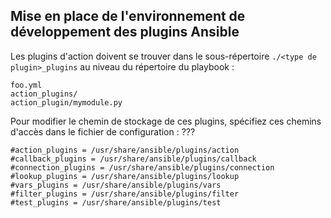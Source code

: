 ## Mise en place de l'environnement de développement des plugins Ansible

Les plugins d'action doivent se trouver dans le sous-répertoire `./<type de plugin>_plugins` au niveau du répertoire du playbook :

```
foo.yml
action_plugins/
action_plugin/mymodule.py
```

Pour modifier le chemin de stockage de ces plugins, spécifiez ces chemins d'accès dans le fichier de configuration : ???

```
#action_plugins = /usr/share/ansible/plugins/action
#callback_plugins = /usr/share/ansible/plugins/callback
#connection_plugins = /usr/share/ansible/plugins/connection
#lookup_plugins = /usr/share/ansible/plugins/lookup
#vars_plugins = /usr/share/ansible/plugins/vars
#filter_plugins = /usr/share/ansible/plugins/filter
#test_plugins = /usr/share/ansible/plugins/test
```
